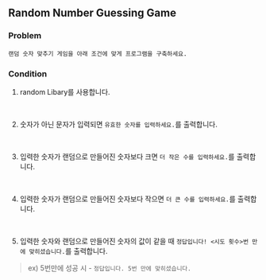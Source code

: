 ## Random Number Guessing Game
### Problem
```
랜덤 숫자 맞추기 게임을 아래 조건에 맞게 프로그램을 구축하세요.
```

### Condition
1. random Libary를 사용합니다.

<br>

2. 숫자가 아닌 문자가 입력되면 `유효한 숫자를 입력하세요.`를 출력합니다.

<br>

3. 입력한 숫자가 랜덤으로 만들어진 숫자보다 크면 `더 작은 수를 입력하세요.`를 출력합니다.

<br>

4. 입력한 숫자가 랜덤으로 만들어진 숫자보다 작으면 `더 큰 수를 입력하세요.`를 출력합니다.

<br>

5. 입력한 숫자와 랜덤으로 만들어진 숫자의 값이 같을 때 `정답입니다! <시도 횟수>번 만에 맞히셨습니다.`를 출력합니다.
> ex) 5번만에 성공 시 - `정답입니다. 5번 만에 맞히셨습니다.`
